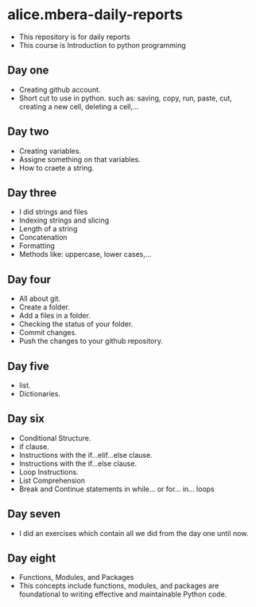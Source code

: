 # alice.mbera-daily-reports
- This repository is for daily reports 
- This course is Introduction to python programming 
## Day one
- Creating github account.
- Short cut to use in python. such as: saving, copy, run, paste, cut, creating a new cell, deleting a cell,...
## Day two
- Creating variables.
- Assigne something on that variables.
-  How to craete a string.
## Day three
 - I did strings and files
 - Indexing strings and slicing
 - Length of a string
 - Concatenation
 -  Formatting
 - Methods like: uppercase, lower cases,...

## Day four
- All about git.
- Create a folder.
- Add a files in a folder.
- Checking the status of your folder.
- Commit changes. 
- Push the changes to your github repository.

## Day five
- list.
- Dictionaries.

## Day six
-  Conditional Structure.
-  if clause.
-  Instructions with the if...elif...else clause.
-  Instructions with the if...else clause.
-  Loop Instructions.
-  List Comprehension
-  Break and Continue statements in while... or for... in... loops

## Day seven
- I did an exercises which contain all we did from the day one until now.

## Day eight
- Functions, Modules, and Packages
- This concepts include functions, modules, and packages are foundational to writing effective and maintainable Python code.

    
